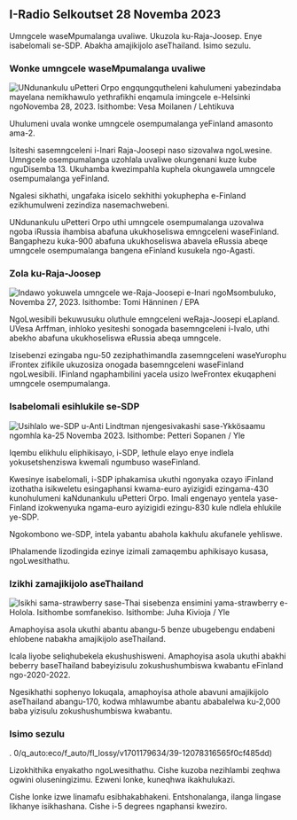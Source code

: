 I-Radio Selkoutset 28 Novemba 2023
-----------------------------

Umngcele waseMpumalanga uvaliwe. Ukuzola ku-Raja-Joosep. Enye isabelomali se-SDP. Abakha amajikijolo aseThailand. Isimo sezulu.

### Wonke umngcele waseMpumalanga uvaliwe

![UNdunankulu uPetteri Orpo engqungqutheleni kahulumeni yabezindaba mayelana nemikhawulo yethrafikhi enqamula imingcele e-Helsinki ngoNovemba 28, 2023. Isithombe: Vesa Moilanen / Lehtikuva](https://images.cdn.yle.fi/image/upload/c_crop,h_2880,w_5120,x_0,y_533/ar_1.7777777777777777,c_fill,g_faces,h_675,w_1200/dpr_1.0/q_auto:eco/f_auto/v168051/fl48051/fl48071/fl4807165f7fb63bc0)

Uhulumeni uvala wonke umngcele osempumalanga yeFinland amasonto ama-2.

Isiteshi sasemngceleni i-Inari Raja-Joosepi naso sizovalwa ngoLwesine. Umngcele osempumalanga uzohlala uvaliwe okungenani kuze kube nguDisemba 13. Ukuhamba kwezimpahla kuphela okungawela umngcele osempumalanga yeFinland.

Ngalesi sikhathi, ungafaka isicelo sekhithi yokuphepha e-Finland ezikhumulweni zezindiza nasemachwebeni.

UNdunankulu uPetteri Orpo uthi umngcele osempumalanga uzovalwa ngoba iRussia ihambisa abafuna ukukhoseliswa emngceleni waseFinland. Bangaphezu kuka-900 abafuna ukukhoseliswa abavela eRussia abeqe umngcele osempumalanga bangena eFinland kusukela ngo-Agasti.

### Zola ku-Raja-Joosep

![Indawo yokuwela umngcele we-Raja-Joosepi e-Inari ngoMsombuluko, Novemba 27, 2023. Isithombe: Tomi Hänninen / EPA](https://images.cdn.yle.fi/image/upload/c_crop,h_3078,w_5472,x_0,y_474/ar_1.7777777777777777,c_fill,g_faces,h_675,w_1200/dpr_1.0/q_auto:eco/f_auto/fl_lossy/v1701178188/769-168)

NgoLwesibili bekuwusuku oluthule emngceleni weRaja-Joosepi eLapland. UVesa Arffman, inhloko yesiteshi sonogada basemngceleni i-Ivalo, uthi abekho abafuna ukukhoseliswa eRussia abeqa umngcele.

Izisebenzi ezingaba ngu-50 zeziphathimandla zasemngceleni waseYurophu iFrontex zifikile ukuzosiza onogada basemngceleni waseFinland ngoLwesibili. IFinland ngaphambilini yacela usizo lweFrontex ekuqapheni umngcele osempumalanga.

### Isabelomali esihlukile se-SDP

![Usihlalo we-SDP u-Anti Lindtman njengesivakashi sase-Ykkösaamu ngomhla ka-25 Novemba 2023. Isithombe: Petteri Sopanen / Yle](https://images.cdn.yle.fi/image/upload/c_crop,h_2250,w_4000,x_0,y_214/ar_1.7777777777777777,c_fill,g_faces,w_01_0.q_auto:eco/f_auto/fl_lossy/v1700900437/39-12065046561addd1ff4d)

Iqembu elikhulu eliphikisayo, i-SDP, lethule elayo enye indlela yokusetshenziswa kwemali ngumbuso waseFinland.

Kwesinye isabelomali, i-SDP iphakamisa ukuthi ngonyaka ozayo iFinland izothatha isikweletu esingaphansi kwama-euro ayizigidi ezingama-430 kunohulumeni kaNdunankulu uPetteri Orpo. Imali engenayo yentela yase-Finland izokwenyuka ngama-euro ayizigidi ezingu-830 kule ndlela ehlukile ye-SDP.

Ngokombono we-SDP, intela yabantu abahola kakhulu akufanele yehliswe.

IPhalamende lizodingida ezinye izimali zamaqembu aphikisayo kusasa, ngoLwesithathu.

### Izikhi zamajikijolo aseThailand

![Isikhi sama-strawberry sase-Thai sisebenza ensimini yama-strawberry e-Holola. Isithombe somfanekiso. Isithombe: Juha Kivioja / Yle](https://images.cdn.yle.fi/image/upload/c_crop,h_3158,w_5615,x_0,y_362/ar_1.777777777777777,c_fill,g_faces,w_1/2q_auto:eco/f_auto/fl_lossy/v1697111616/39-11854426527dce6a43a2)

Amaphoyisa asola ukuthi abantu abangu-5 benze ubugebengu endabeni ehlobene nabakha amajikijolo aseThailand.

Icala liyobe seliqhubekela ekushushisweni. Amaphoyisa asola ukuthi abakhi beberry baseThailand babeyizisulu zokushushumbiswa kwabantu eFinland ngo-2020-2022.

Ngesikhathi sophenyo lokuqala, amaphoyisa athole abavuni amajikijolo aseThailand abangu-170, kodwa mhlawumbe abantu ababalelwa ku-2,000 baba yizisulu zokushushumbiswa kwabantu.

### Isimo sezulu

. 0/q_auto:eco/f_auto/fl_lossy/v1701179634/39-12078316565f0cf485dd)

Lizokhithika enyakatho ngoLwesithathu. Cishe kuzoba nezihlambi zeqhwa ogwini oluseningizimu. Ezweni lonke, kuneqhwa ikakhulukazi.

Cishe lonke izwe linamafu esibhakabhakeni. Entshonalanga, ilanga lingase likhanye isikhashana. Cishe i-5 degrees ngaphansi kweziro.